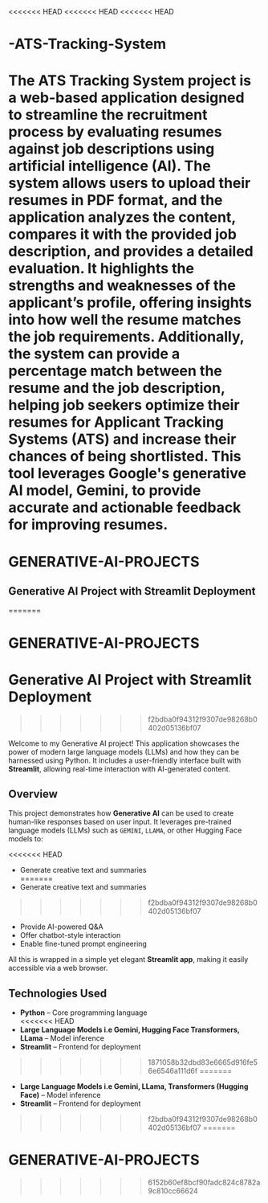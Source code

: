 <<<<<<< HEAD
<<<<<<< HEAD
<<<<<<< HEAD
# -ATS-Tracking-System
The ATS Tracking System project is a web-based application designed to streamline the recruitment process by evaluating resumes against job descriptions using artificial intelligence (AI). The system allows users to upload their resumes in PDF format, and the application analyzes the content, compares it with the provided job description, and provides a detailed evaluation. It highlights the strengths and weaknesses of the applicant’s profile, offering insights into how well the resume matches the job requirements. Additionally, the system can provide a percentage match between the resume and the job description, helping job seekers optimize their resumes for Applicant Tracking Systems (ATS) and increase their chances of being shortlisted. This tool leverages Google's generative AI model, Gemini, to provide accurate and actionable feedback for improving resumes.
=======
# GENERATIVE-AI-PROJECTS

## Generative AI Project with Streamlit Deployment
=======
# GENERATIVE-AI-PROJECTS

# Generative AI Project with Streamlit Deployment
>>>>>>> f2bdba0f94312f9307de98268b0402d05136bf07

Welcome to my Generative AI project! This application showcases the power of modern large language models (LLMs) and how they can be harnessed using Python. It includes a user-friendly interface built with **Streamlit**, allowing real-time interaction with AI-generated content.

## Overview

This project demonstrates how **Generative AI** can be used to create human-like responses based on user input. It leverages pre-trained language models (LLMs) such as `GEMINI`, `LLAMA`, or other Hugging Face models to:

<<<<<<< HEAD
-  Generate creative text and summaries  
=======
- Generate creative text and summaries  
>>>>>>> f2bdba0f94312f9307de98268b0402d05136bf07
- Provide AI-powered Q&A  
- Offer chatbot-style interaction  
- Enable fine-tuned prompt engineering

All this is wrapped in a simple yet elegant **Streamlit app**, making it easily accessible via a web browser.

## Technologies Used

- **Python** – Core programming language  
<<<<<<< HEAD
- **Large Language Models i.e Gemini, Hugging Face Transformers, LLama** – Model inference  
- **Streamlit** – Frontend for deployment  
>>>>>>> 1871058b32dbd83e6665d916fe56e6546a111d6f
=======
- **Large Language Models i.e Gemini, LLama, Transformers (Hugging Face)** – Model inference  
- **Streamlit** – Frontend for deployment  

>>>>>>> f2bdba0f94312f9307de98268b0402d05136bf07
=======
# GENERATIVE-AI-PROJECTS
>>>>>>> 6152b60ef8bcf90fadc824c8782a9c810cc66624
